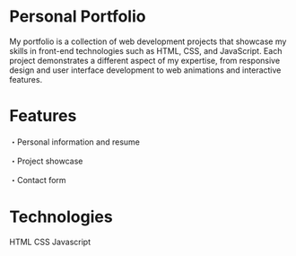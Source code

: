 # Personal Portfolio

My portfolio is a collection of web development projects that showcase my skills in front-end technologies such as HTML, CSS, and JavaScript. Each project demonstrates a different aspect of my expertise, from responsive design and user interface development to web animations and interactive features.

# Features

・Personal information and resume

・Project showcase

・Contact form

# Technologies

HTML
CSS
Javascript
